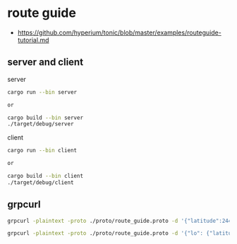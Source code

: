 # route guide

- https://github.com/hyperium/tonic/blob/master/examples/routeguide-tutorial.md

## server and client

server

```bash
cargo run --bin server

or

cargo build --bin server
./target/debug/server
```

client

```bash
cargo run --bin client

or

cargo build --bin client
./target/debug/client
```

## grpcurl

```bash
grpcurl -plaintext -proto ./proto/route_guide.proto -d '{"latitude":2443, "longitude":43534}' '[::1]:10000' routeguide.RouteGuide/GetFeature
```

```bash
grpcurl -plaintext -proto ./proto/route_guide.proto -d '{"lo": {"latitude": 400000000, "longitude": -750000000}, "hi": {"latitude": 420000000, "longitude": -730000000}}' '[::1]:10000' routeguide.RouteGuide/ListFeatures
```
